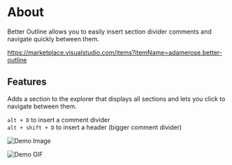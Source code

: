 # About

Better Outline allows you to easily insert section divider comments and navigate quickly between them.

https://marketplace.visualstudio.com/items?itemName=adamerose.better-outline

## Features

Adds a section to the explorer that displays all sections and lets you click to navigate between them.

`alt + D` to insert a comment divider  
`alt + shift + D` to insert a header (bigger comment divider)


![Demo Image](https://i.imgur.com/CtVfxDu.png)

![Demo GIF](https://media3.giphy.com/media/Yz3toZNpK9wFtjajSW/giphy.gif)

